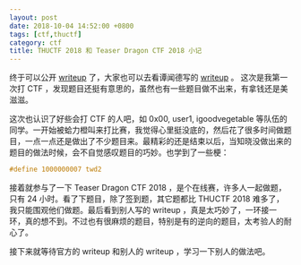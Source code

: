 ```yaml
---
layout: post
date: 2018-10-04 14:52:00 +0800
tags: [ctf,thuctf]
category: ctf
title: THUCTF 2018 和 Teaser Dragon CTF 2018 小记
---
```


终于可以公开 [writeup](https://github.com/jiegec/ctf-writeups/tree/master/2018-09-28-thuctf2018) 了，大家也可以去看谭闻德写的 [writeup](https://twd2.me/archives/11097) 。 这次是我第一次打 CTF ，发现题目还挺有意思的，虽然也有一些题目做不出来，有拿钱还是美滋滋。

这次也认识了好些会打 CTF 的人吧，如 0x00, user1, igoodvegetable 等队伍的同学。一开始被蛤力橙叫来打比赛，我觉得心里挺没底的，然后花了很多时间做题目，一点一点还是做出了不少题目来。最精彩的还是结束以后，当知晓没做出来的题目的做法时候，会不自觉感叹题目的巧妙。也学到了一些梗：

```cpp
#define 1000000007 twd2
```

接着就参与了一下 Teaser Dragon CTF 2018 ，是个在线赛，许多人一起做题，只有 24 小时。看了下题目，除了签到题，其它题都比 THUCTF 2018 难多了，我只能围观他们做题。最后看到别人写的 writeup ，真是太巧妙了，一环接一环，真的想不到。不过也有很麻烦的题目，特别是有的逆向的题目，太考验人的耐心了。

接下来就等待官方的 writeup 和别人的 writeup ，学习一下别人的做法吧。